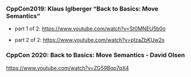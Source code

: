 
### CppCon2019: Klaus Iglberger “Back to Basics: Move Semantics”

- part 1 of 2: https://www.youtube.com/watch?v=St0MNEU5b0o

- part 2 of 2: https://www.youtube.com/watch?v=pIzaZbKUw2s

### CppCon 2020: Back to Basics: Move Semantics - David Olsen

https://www.youtube.com/watch?v=ZG59Bqo7qX4
